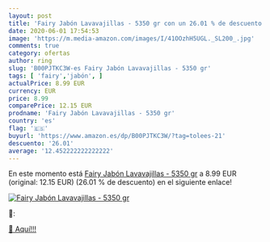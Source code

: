 ```yaml
---
layout: post
title: 'Fairy Jabón Lavavajillas - 5350 gr con un 26.01 % de descuento'
date: 2020-06-01 17:54:53
image: 'https://m.media-amazon.com/images/I/41OOzhH5UGL._SL200_.jpg'
comments: true
category: ofertas
author: ring
slug: 'B00PJTKC3W-es Fairy Jabón Lavavajillas - 5350 gr'
tags: [ 'fairy','jabón', ]
actualPrice: 8.99 EUR
currency: EUR
price: 8.99
comparePrice: 12.15 EUR
prodname: 'Fairy Jabón Lavavajillas - 5350 gr'
country: 'es'
flag: '🇪🇸'
buyurl: 'https://www.amazon.es/dp/B00PJTKC3W/?tag=tolees-21'
descuento: '26.01'
average: '12.452222222222222'
---
```


En este momento está [Fairy Jabón Lavavajillas - 5350 gr](https://www.amazon.es/dp/B00PJTKC3W/?tag=tolees-21) a 8.99 EUR (original: 12.15 EUR) (26.01 %  de descuento) en el siguiente enlace!

[![Fairy Jabón Lavavajillas - 5350 gr](https://m.media-amazon.com/images/I/41OOzhH5UGL._SL200_.jpg)](https://www.amazon.es/dp/B00PJTKC3W/?tag=tolees-21)

🔎:


[🛒 Aquí!!!](https://www.amazon.es/dp/B00PJTKC3W/?tag=tolees-21)
